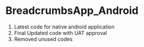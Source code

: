 # BreadcrumbsApp_Android
1. Latest code for native android application
2. Final Updated code with UAT approval
3. Removed unused codes
